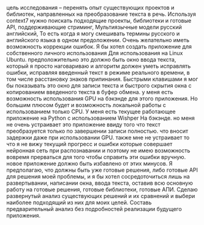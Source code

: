 цель исследования – перенять опыт существующих проектов и библиотек, направленных на преобразование текста в речь.
Используя context7 нужно поискать подходящие проекты, библиотеки и готовые API, поддерживающие стриминг, Мультиязычные модели русский английский, То есть когда я могу смешивать термины русского и английского языка в одном предоложении.
Очень желательно иметь возможность коррекции ошибок.
Я бы хотел создать приложение для собственного личного использования Для использования на Linux Ubuntu.
предположительно это должно быть окно ввода текста, который я просто наговариваю и алгоритм должен уметь исправлять ошибки, исправляя введенный текст в режиме реального времени, в том числе расстановку знаков припинания. Быстрыми клавишами я мог бы показывать это окно для записи текста и быстрого скрытия окна с копированием введенного текста в буфер обмена.
у меня есть возможность использования GPU на бэкэнде для этого приложения. Но большим плюсом будет и возможность локальной работы с использованием только CPU. 
У меня есть текущее работающее приложение на Python с использованием Wishper На бэкэнде. но меня не очень устраивает это приложение ввиду того что текст преобразуется только по завершении записи полностью. что вносит задержки даже при использовании GPU. также мне не устраивает то что я не вижу текущий прогресс и ошибки которые совершает нейронная сеть при распознавании и поэтому не имею возможность вовремя прерваться для того чтобы справить эти ошибки вручную. новое приложение должно быть избавлено от этих минусов.
Я предполагаю, что должны быть уже готовые решения, либо готовые API для решения моей проблемы, и я бы хотел сосредоточиться лишь на развертывании, написании окна, ввода текста, оставив всю основную работу на готовые решения, готовые библиотеки, готовые АПИ.
Сделаю развернутый анализ существующих решений и их сравнений и выбери наиболее подходящий из них для моих целей.
Составь предварительный анализ без подробностей реализации будущего приложения.